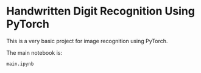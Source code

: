 # Handwritten Digit Recognition Using PyTorch
This is a very basic project for image recognition using PyTorch. 

The main notebook is:
```bash
main.ipynb
```